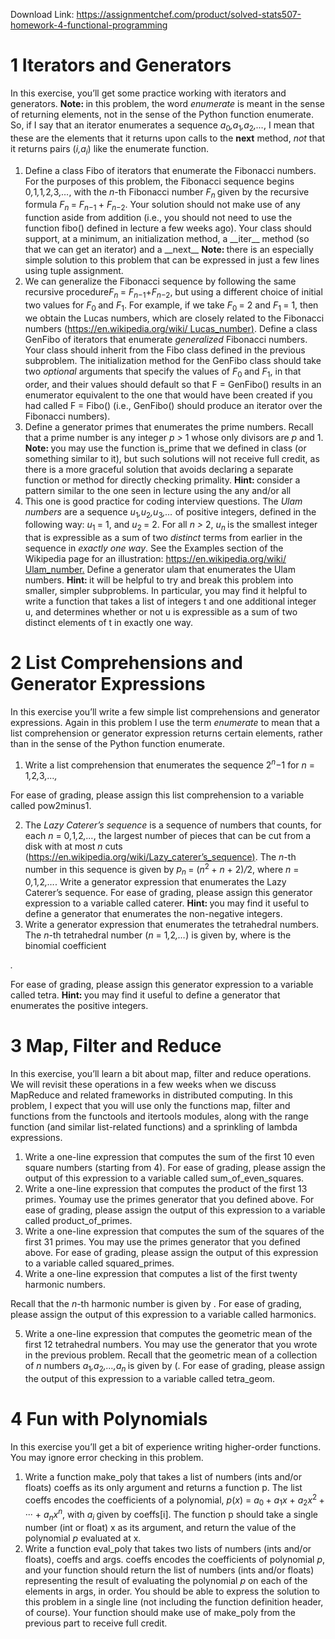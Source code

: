 Download Link: https://assignmentchef.com/product/solved-stats507-homework-4-functional-programming
<br>
<h1>1         Iterators and Generators</h1>

In this exercise, you’ll get some practice working with iterators and generators. <strong>Note: </strong>in this problem, the word <em>enumerate </em>is meant in the sense of returning elements, not in the sense of the Python function enumerate. So, if I say that an iterator enumerates a sequence <em>a</em><sub>0</sub><em>,a</em><sub>1</sub><em>,a</em><sub>2</sub><em>,…</em>, I mean that these are the elements that it returns upon calls to the __next__ method, <em>not </em>that it returns pairs (<em>i,a<sub>i</sub></em>) like the enumerate function.

<ol>

 <li>Define a class Fibo of iterators that enumerate the Fibonacci numbers. For the purposes of this problem, the Fibonacci sequence begins 0<em>,</em>1<em>,</em>1<em>,</em>2<em>,</em>3<em>,…</em>, with the <em>n</em>-th Fibonacci number <em>F<sub>n </sub></em>given by the recursive formula <em>F<sub>n </sub></em>= <em>F<sub>n</sub></em><sub>−1 </sub>+ <em>F<sub>n</sub></em><sub>−2</sub>. Your solution should not make use of any function aside from addition (i.e., you should not need to use the function fibo() defined in lecture a few weeks ago). Your class should support, at a minimum, an initialization method, a __iter__ method (so that we can get an iterator) and a __next__ <strong>Note: </strong>there is an especially simple solution to this problem that can be expressed in just a few lines using tuple assignment.</li>

 <li>We can generalize the Fibonacci sequence by following the same recursive procedure<em>F<sub>n </sub></em>= <em>F<sub>n</sub></em><sub>−1</sub>+<em>F<sub>n</sub></em><sub>−2</sub>, but using a different choice of initial two values for <em>F</em><sub>0 </sub>and <em>F</em><sub>1</sub>. For example, if we take <em>F</em><sub>0 </sub>= 2 and <em>F</em><sub>1 </sub>= 1, then we obtain the Lucas numbers, which are closely related to the Fibonacci numbers (<a href="https://en.wikipedia.org/wiki/Lucas_number">https://en.wikipedia.org/wiki/ </a><a href="https://en.wikipedia.org/wiki/Lucas_number">Lucas_number</a><a href="https://en.wikipedia.org/wiki/Lucas_number">)</a>. Define a class GenFibo of iterators that enumerate <em>generalized </em>Fibonacci numbers. Your class should inherit from the Fibo class defined in the previous subproblem. The initialization method for the GenFibo class should take two <em>optional </em>arguments that specify the values of <em>F</em><sub>0 </sub>and <em>F</em><sub>1</sub>, in that order, and their values should default so that F = GenFibo() results in an enumerator equivalent to the one that would have been created if you had called F = Fibo() (i.e., GenFibo() should produce an iterator over the Fibonacci numbers).</li>

 <li>Define a generator primes that enumerates the prime numbers. Recall that a prime number is any integer <em>p &gt; </em>1 whose only divisors are <em>p </em>and 1. <strong>Note: </strong>you may use the function is_prime that we defined in class (or something similar to it), but such solutions will not receive full credit, as there is a more graceful solution that avoids declaring a separate function or method for directly checking primality. <strong>Hint: </strong>consider a pattern similar to the one seen in lecture using the any and/or all</li>

 <li>This one is good practice for coding interview questions. The <em>Ulam numbers </em>are a sequence <em>u</em><sub>1</sub><em>,u</em><sub>2</sub><em>,u</em><sub>3</sub><em>,… </em>of positive integers, defined in the following way: <em>u</em><sub>1 </sub>= 1, and <em>u</em><sub>2 </sub>= 2. For all <em>n &gt; </em>2, <em>u<sub>n </sub></em>is the smallest integer that is expressible as a sum of two <em>distinct </em>terms from earlier in the sequence in <em>exactly one way</em>. See the Examples section of the Wikipedia page for an illustration: <a href="https://en.wikipedia.org/wiki/Ulam_number">https://en.wikipedia.org/wiki/ </a><a href="https://en.wikipedia.org/wiki/Ulam_number">Ulam_number</a><a href="https://en.wikipedia.org/wiki/Ulam_number">.</a> Define a generator ulam that enumerates the Ulam numbers. <strong>Hint: </strong>it will be helpful to try and break this problem into smaller, simpler subproblems. In particular, you may find it helpful to write a function that takes a list of integers t and one additional integer u, and determines whether or not u is expressible as a sum of two distinct elements of t in exactly one way.</li>

</ol>

<h1>2         List Comprehensions and Generator Expressions</h1>

In this exercise you’ll write a few simple list comprehensions and generator expressions. Again in this problem I use the term <em>enumerate </em>to mean that a list comprehension or generator expression returns certain elements, rather than in the sense of the Python function enumerate.

<ol>

 <li>Write a list comprehension that enumerates the sequence 2<em><sup>n</sup></em>−1 for <em>n </em>= 1<em>,</em>2<em>,</em>3<em>,…,</em></li>

</ol>

For ease of grading, please assign this list comprehension to a variable called pow2minus1.

<ol start="2">

 <li>The <em>Lazy Caterer’s sequence </em>is a sequence of numbers that counts, for each <em>n </em>= 0<em>,</em>1<em>,</em>2<em>,…</em>, the largest number of pieces that can be cut from a disk with at most <em>n </em>cuts (<a href="https://en.wikipedia.org/wiki/Lazy_caterer's_sequence">https://en.wikipedia.org/wiki/Lazy_caterer’s_sequence</a><a href="https://en.wikipedia.org/wiki/Lazy_caterer's_sequence">)</a>. The <em>n</em>-th number in this sequence is given by <em>p<sub>n </sub></em>= (<em>n</em><sup>2 </sup>+ <em>n </em>+ 2)<em>/</em>2, where <em>n </em>= 0<em>,</em>1<em>,</em>2<em>,…</em>. Write a generator expression that enumerates the Lazy Caterer’s sequence. For ease of grading, please assign this generator expression to a variable called caterer. <strong>Hint: </strong>you may find it useful to define a generator that enumerates the non-negative integers.</li>

 <li>Write a generator expression that enumerates the tetrahedral numbers. The <em>n</em>-th tetrahedral number (<em>n </em>= 1<em>,</em>2<em>,…</em>) is given by, where is the binomial coefficient</li>

</ol>

<em>.</em>

For ease of grading, please assign this generator expression to a variable called tetra. <strong>Hint: </strong>you may find it useful to define a generator that enumerates the positive integers.

<h1>3         Map, Filter and Reduce</h1>

In this exercise, you’ll learn a bit about map, filter and reduce operations. We will revisit these operations in a few weeks when we discuss MapReduce and related frameworks in distributed computing. In this problem, I expect that you will use only the functions map, filter and functions from the functools and itertools modules, along with the range function (and similar list-related functions) and a sprinkling of lambda expressions.

<ol>

 <li>Write a one-line expression that computes the sum of the first 10 even square numbers (starting from 4). For ease of grading, please assign the output of this expression to a variable called sum_of_even_squares.</li>

 <li>Write a one-line expression that computes the product of the first 13 primes. Youmay use the primes generator that you defined above. For ease of grading, please assign the output of this expression to a variable called product_of_primes.</li>

 <li>Write a one-line expression that computes the sum of the squares of the first 31 primes. You may use the primes generator that you defined above. For ease of grading, please assign the output of this expression to a variable called squared_primes.</li>

 <li>Write a one-line expression that computes a list of the first twenty harmonic numbers.</li>

</ol>

Recall that the <em>n</em>-th harmonic number is given by . For ease of grading, please assign the output of this expression to a variable called harmonics.

<ol start="5">

 <li>Write a one-line expression that computes the geometric mean of the first 12 tetrahedral numbers. You may use the generator that you wrote in the previous problem. Recall that the geometric mean of a collection of <em>n </em>numbers <em>a</em><sub>1</sub><em>,a</em><sub>2</sub><em>,…,a<sub>n </sub></em>is given by (. For ease of grading, please assign the output of this expression to a variable called tetra_geom.</li>

</ol>

<h1>4         Fun with Polynomials</h1>

In this exercise you’ll get a bit of experience writing higher-order functions. You may ignore error checking in this problem.

<ol>

 <li>Write a function make_poly that takes a list of numbers (ints and/or floats) coeffs as its only argument and returns a function p. The list coeffs encodes the coefficients of a polynomial, <em>p</em>(<em>x</em>) = <em>a</em><sub>0 </sub>+ <em>a</em><sub>1</sub><em>x </em>+ <em>a</em><sub>2</sub><em>x</em><sup>2 </sup>+ ··· + <em>a<sub>n</sub>x<sup>n</sup></em>, with <em>a<sub>i </sub></em>given by coeffs[i]. The function p should take a single number (int or float) x as its argument, and return the value of the polynomial <em>p </em>evaluated at x.</li>

 <li>Write a function eval_poly that takes two lists of numbers (ints and/or floats), coeffs and args. coeffs encodes the coefficients of polynomial <em>p</em>, and your function should return the list of numbers (ints and/or floats) representing the result of evaluating the polynomial <em>p </em>on each of the elements in args, in order. You should be able to express the solution to this problem in a single line (not including the function definition header, of course). Your function should make use of make_poly from the previous part to receive full credit.</li>

</ol>
